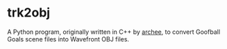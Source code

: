 # trk2obj
A Python program, originally written in C++ by [archee](www.gravitysensation.com), to convert Goofball Goals scene files into Wavefront OBJ files.
